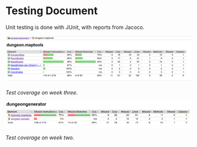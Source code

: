 # Testing Document

Unit testing is done with JUnit, with reports from Jacoco.

![Test coverage on week 3](https://github.com/Granigan/dungeongenerator/blob/master/documents/images/tests_week3.png)

*Test coverage on week three.*


![Test coverage on week 2](https://github.com/Granigan/dungeongenerator/blob/master/documents/images/tests_week2.png)

*Test coverage on week two.*
